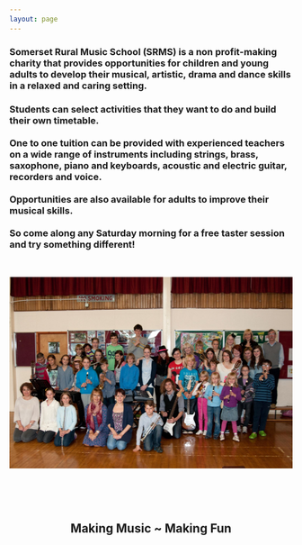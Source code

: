 ```yaml
---
layout: page
---
```


<h3 style="text-align: left;">Somerset Rural Music School (SRMS) is a non profit-making charity that  provides opportunities for children and young adults to develop their  musical, artistic, drama and dance skills in a relaxed and caring setting.</h3>

<h3>Students can select activities that they want to do and build  their own timetable.  <br /> <br /> One to one tuition can be provided with experienced teachers on a wide  range of instruments including strings, brass, saxophone, piano and  keyboards, acoustic and electric guitar, recorders and voice.<br /> <br /> Opportunities are also available for adults to improve their musical skills. <br /> <br /> So come along any Saturday morning for a free taster session and try something different!</h3>
<p>&nbsp;</p>
<p style="text-align: center;"><img src="/files/srms/SRMS Cover Image.jpg" border="0" width="512" height="340" /></p>
<p style="text-align: center;">&nbsp;</p>
<p style="text-align: center;">&nbsp;</p>
<h2 style="text-align: center;">Making Music ~ Making Fun</h2>        